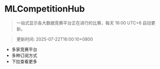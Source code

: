 # MLCompetitionHub

> 一站式显示各大数据竞赛平台正在进行的比赛，每天 16:00 UTC+8 自动更新。
  
> 更新时间: 2025-07-22T16:00:10+0800 

* 多家竞赛平台
* 多种订阅方式
* 下拉查看更多